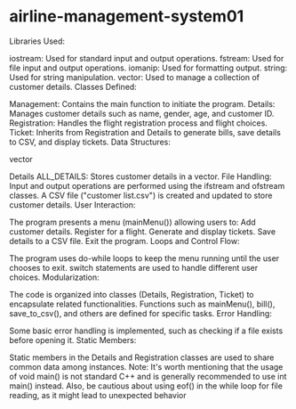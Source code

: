 # airline-management-system01
Libraries Used:

iostream: Used for standard input and output operations. fstream: Used for file input and output operations. iomanip: Used for formatting output. string: Used for string manipulation. vector: Used to manage a collection of customer details. Classes Defined:

Management: Contains the main function to initiate the program. Details: Manages customer details such as name, gender, age, and customer ID. Registration: Handles the flight registration process and flight choices. Ticket: Inherits from Registration and Details to generate bills, save details to CSV, and display tickets. Data Structures:

vector

Details
ALL_DETAILS: Stores customer details in a vector. File Handling:
Input and output operations are performed using the ifstream and ofstream classes. A CSV file ("customer list.csv") is created and updated to store customer details. User Interaction:

The program presents a menu (mainMenu()) allowing users to: Add customer details. Register for a flight. Generate and display tickets. Save details to a CSV file. Exit the program. Loops and Control Flow:

The program uses do-while loops to keep the menu running until the user chooses to exit. switch statements are used to handle different user choices. Modularization:

The code is organized into classes (Details, Registration, Ticket) to encapsulate related functionalities. Functions such as mainMenu(), bill(), save_to_csv(), and others are defined for specific tasks. Error Handling:

Some basic error handling is implemented, such as checking if a file exists before opening it. Static Members:

Static members in the Details and Registration classes are used to share common data among instances. Note: It's worth mentioning that the usage of void main() is not standard C++ and is generally recommended to use int main() instead. Also, be cautious about using eof() in the while loop for file reading, as it might lead to unexpected behavior
